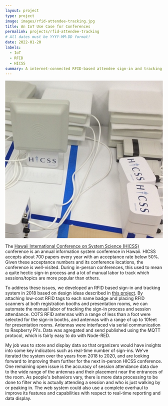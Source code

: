 ```yaml
---
layout: project
type: project
image: images/rfid-attendee-tracking.jpg
title: An IoT Use Case for Conferences
permalink: projects/rfid-attendee-tracking
# All dates must be YYYY-MM-DD format!
date: 2022-01-20
labels:
  - IoT
  - RFID
  - HICSS
summary: A internet-connected RFID-based attendee sign-in and tracking system.
---
```


<img class="ui medium left floated image" src="../images/rfid-attendee-tracking.jpg">

The [Hawaii International Conference on System Science (HICSS)](https://hicss.hawaii.edu) conference is an annual information system conference in Hawaii. HICSS accepts about 700 papers every year with an acceptance rate below 50%. Given these acceptance numbers and its conference locations, the conference is well-visited. During in-person conferences, this used to mean a quite hectic sign-in process and a lot of manual labor to track which sessions/topics are more popular than others. 

To address these issues, we developed an RFID based sign-in and tracking system in 2018 based on design ideas described in [this project](projects/iot-application-framework). By attaching low-cost RFID tags to each name badge and placing RFID scanners at both registration booths and presentation rooms, we can automate the manual labor of tracking the sign-in process and session attendance. COTS RFID antennas with a range of less than a foot were selected for the sign-in booths, and antennas with a range of up to 10feet for presentation rooms. Antennas were interfaced via serial communication to Raspberry Pi's. Data was agregated and send published using the MQTT protocol, which is fairly easy to do with Node-RED.  

My job was to store and display data so that organizers would have insights into some key indicators such as real-time number of sign-ins. We've iterated the system over the years from 2018 to 2020, and are looking forward to improving them further for the next in-person HICSS conference. One remaining open issue is the accuracy of session attendance data due to the wide range of the antennas and their placement near the entrances of the room. As people's behaviors vary, there is more data processing to be done to filter who is actually attending a session and who is just walking by or peaking in. The web system could also use a complete overhaul to improve its features and capabilities with respect to real-time reporting and data display.
